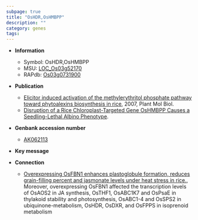 ```yaml
---
subpage: true
title: "OsHDR,OsHMBPP"
description: ""
category: genes
tags: 
---
```


* **Information**  
    + Symbol: OsHDR,OsHMBPP  
    + MSU: [LOC_Os03g52170](http://rice.plantbiology.msu.edu/cgi-bin/ORF_infopage.cgi?orf=LOC_Os03g52170)  
    + RAPdb: [Os03g0731900](http://rapdb.dna.affrc.go.jp/viewer/gbrowse_details/irgsp1?name=Os03g0731900)  

* **Publication**  
    + [Elicitor induced activation of the methylerythritol phosphate pathway toward phytoalexins biosynthesis in rice](http://www.ncbi.nlm.nih.gov/pubmed?term=Elicitor+induced+activation+of+the+methylerythritol+phosphate+pathway+toward+phytoalexins+biosynthesis+in+rice%5BTitle%5D), 2007, Plant Mol Biol.
    + [Disruption of a Rice Chloroplast-Targeted Gene OsHMBPP Causes a Seedling-Lethal Albino Phenotype](N+Y).

* **Genbank accession number**  
    + [AK062113](http://www.ncbi.nlm.nih.gov/nuccore/AK062113)

* **Key message**  

* **Connection**  
    + [Overexpressing OsFBN1 enhances plastoglobule formation, reduces grain-filling percent and jasmonate levels under heat stress in rice.](http://www.ncbi.nlm.nih.gov/pubmed?term=Overexpressing+OsFBN1+enhances+plastoglobule+formation,+reduces+grain-filling+percent+and+jasmonate+levels+under+heat+stress+in+rice.%5BTitle%5D),  Moreover, overexpressing OsFBN1 affected the transcription levels of OsAOS2 in JA synthesis, OsTHF1, OsABC1K7 and OsPsaE in thylakoid stability and photosynthesis, OsABC1-4 and OsSPS2 in ubiquinone-metabolism, OsHDR, OsDXR, and OsFPPS in isoprenoid metabolism



